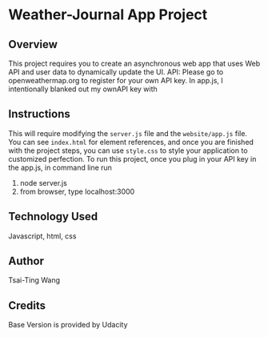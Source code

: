 # Weather-Journal App Project

## Overview
This project requires you to create an asynchronous web app that uses Web API and user data to dynamically update the UI. 
API: Please go to openweathermap.org to register for your own API key.  In app.js, I intentionally blanked out my ownAPI key with <YourAPIid>

## Instructions
This will require modifying the `server.js` file and the `website/app.js` file. You can see `index.html` for element references, and once you are finished with the project steps, you can use `style.css` to style your application to customized perfection.
To run this project, once you plug in your API key in the app.js, in command line run 
 1. node server.js
 2. from browser, type localhost:3000

## Technology Used
Javascript, html, css

## Author 
Tsai-Ting Wang

## Credits
Base Version is provided by Udacity
